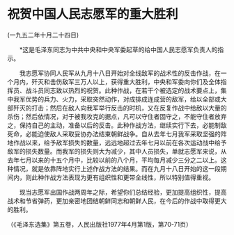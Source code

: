 # 祝贺中国人民志愿军的重大胜利  
(一九五二年十月二十四日)  
  
　　*这是毛泽东同志为中共中央和中央军委起草的给中国人民志愿军负责人的指示。   
  
　　我志愿军协同人民军从九月十八日开始对全线敌军的战术性的反击作战，在一个月内，歼灭和击伤敌军三万人以上，获得重大胜利，中央和军委向你们及全体指挥员、战斗员同志致以热烈的祝贺。此种作战，在若干个被选定的战术要点上，集中我军优势的兵力、火力，采取突然动作，对成排成连成营的敌军，给以全部或大部歼灭的打击；然后在敌人向我军举行反击的时机，又在反复作战中给敌以大量的杀伤；然后依情况，对于被我攻克的据点，凡可以守住者固守之，不能守住者放弃之，保持自己的主动，准备以后的反击。此种作战方法，继续实行下去，必能制敌死命，必能迫使敌人采取妥协办法结束朝鲜战争。自从去年七月我军采取坚强的阵地作战以来，给予敌军损失的数量，远远地超过去年七月以前在各次运动战中给予敌军的损失数量。而我军的损失则大为减少，其中人员损失，单就志愿军来说，从去年七月以来的十五个月中，比较以前的八个月，平均每月减少三分之二以上。这种情况，就是依靠阵地实行上述作战方法的结果。而在九月十八日开始的这一段期间内，则此种作战方法表现为更有组织性和更带全线性，所以特别值得重视。   
  
　　现当志愿军出国作战两周年之际，希望你们总结经验，更加提高组织性，提高战术和节省弹药，更加亲密地团结朝鲜同志和朝鲜人民，在今后的作战中取得更大的胜利。   
  
（《毛泽东选集》第五卷，人民出版社1977年4月第1版，第70-71页）   
  
  
   
  
　　   
  
  
